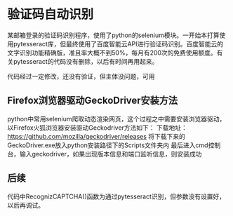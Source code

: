 # 验证码自动识别

某邮箱登录的验证码识别程序，使用了python的selenium模块。一开始本打算使用pytesseract库，但最终使用了百度智能云API进行验证码识别。百度智能云的文字识别功能精确版，准且率大概不到50%，每月有200次的免费使用额度。有关pytesseract的代码没有删除，以后有时间再用起来。

代码经过一定修改，还没有验证，但主体没问题，可用

## Firefox浏览器驱动GeckoDriver安装方法

  python中常用selenium爬取动态渲染网页，这个过程之中需要安装浏览器驱动，以Firefox火狐浏览器安装驱动Geckodriver方法如下：
下载地址：https://github.com/mozilla/geckodriver/releases
将下载下来的GeckoDriver.exe放入python安装路径下的Scripts文件夹内
最后进入cmd控制台，输入geckodriver，如果出现版本信息和端口监听信息，则安装成功

## 后续

代码中RecognizCAPTCHA()函数为通过pytesseract识别，但参数没有设置好，以后再调试。

